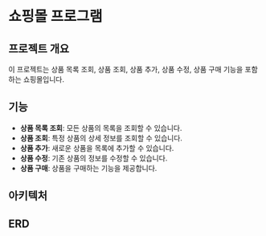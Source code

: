 # 쇼핑몰 프로그램

## 프로젝트 개요
이 프로젝트는 상품 목록 조회, 상품 조회, 상품 추가, 상품 수정, 상품 구매 기능을 포함하는 쇼핑몰입니다.

## 기능
- **상품 목록 조회**: 모든 상품의 목록을 조회할 수 있습니다.
- **상품 조회**: 특정 상품의 상세 정보를 조회할 수 있습니다.
- **상품 추가**: 새로운 상품을 목록에 추가할 수 있습니다.
- **상품 수정**: 기존 상품의 정보를 수정할 수 있습니다.
- **상품 구매**: 상품을 구매하는 기능을 제공합니다.

## 아키텍처

## ERD
